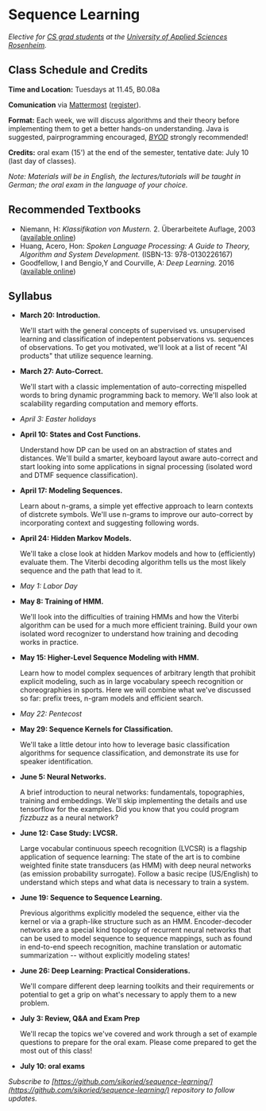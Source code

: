 # Sequence Learning


_Elective for [CS grad students](https://www.fh-rosenheim.de/technik/informatik-mathematik/informatik-master/) at the [University of Applied Sciences Rosenheim](https://www.fh-rosenheim.de)._


## Class Schedule and Credits

**Time and Location:** Tuesdays at 11.45, B0.08a

**Comunication** via [Mattermost](https://inf-mattermost.fh-rosenheim.de/sl-2018/channels/town-square) ([register](https://inf-mattermost.fh-rosenheim.de/signup_user_complete/?id=c9txudhce7bdxni5uxfrzxqm5r)).

**Format:** Each week, we will discuss algorithms and their theory before implementing them to get a better hands-on understanding.
Java is suggested, pairprogramming encouraged, [_BYOD_](https://en.wikipedia.org/wiki/Bring_your_own_device) strongly recommended!

**Credits:** oral exam (15') at the end of the semester, tentative date: July 10 (last day of classes).

_Note: Materials will be in English, the lectures/tutorials will be taught in German; the oral exam in the language of your choice._


## Recommended Textbooks

- Niemann, H: _Klassifikation von Mustern._ 2. Überarbeitete Auflage, 2003 ([available online](https://www5.cs.fau.de/fileadmin/Persons/NiemannHeinrich/klassifikation-von-mustern/m00-www.pdf))
- Huang, Acero, Hon: _Spoken Language Processing: A Guide to Theory, Algorithm and System Development._ (ISBN-13: 978-0130226167)
- Goodfellow, I and Bengio,Y and Courville, A: _Deep Learning._ 2016 ([available online](http://www.deeplearningbook.org/))



## Syllabus

- **March 20: Introduction.**
	
	We'll start with the general concepts of supervised vs. unsupervised learning and classification of indepentent pobservations vs. sequences of observations.
	To get you motivated, we'll look at a list of recent "AI products" that utilize sequence learning.

- **March 27: Auto-Correct.**
	
	We'll start with a classic implementation of auto-correcting mispelled words to bring dynamic programming back to memory.
	We'll also look at scalability regarding computation and memory efforts.

- _April 3: Easter holidays_

- **April 10: States and Cost Functions.**
	
	Understand how DP can be used on an abstraction of states and distances.
	We'll build a smarter, keyboard layout aware auto-correct and start looking into some applications in signal processing (isolated word and DTMF sequence classification).

- **April 17: Modeling Sequences.**
	
	Learn about n-grams, a simple yet effective approach to learn contexts of distcrete symbols.
	We'll use n-grams to improve our auto-correct by incorporating context and suggesting following words.

- **April 24: Hidden Markov Models.**
	
	We'll take a close look at hidden Markov models and how to (efficiently) evaluate them.
	The Viterbi decoding algorithm tells us the most likely sequence and the path that lead to it.

- _May 1: Labor Day_

- **May 8: Training of HMM.**
	
	We'll look into the difficulties of training HMMs and how the Viterbi algorithm can be used for a much more efficient training.
	Build your own isolated word recognizer to understand how training and decoding works in practice.

- **May 15: Higher-Level Sequence Modeling with HMM.**
	
	Learn how to model complex sequences of arbitrary length that prohibit explicit modeling, such as in large vocabulary speech recognition or choreographies in sports.
	Here we will combine what we've discussed so far: prefix trees, n-gram models and efficient search.

- _May 22: Pentecost_

- **May 29: Sequence Kernels for Classification.**
	
	We'll take a little detour into how to leverage basic classification algorithms for sequence classification, and demonstrate its use for speaker identification.

- **June 5: Neural Networks.**
	
	A brief introduction to neural networks: fundamentals, topographies, training and embeddings.
	We'll skip implementing the details and use tensorflow for the examples. Did you know that you could program _fizzbuzz_ as a neural network?

- **June 12: Case Study: LVCSR.**
	
	Large vocabular continuous speech recognition (LVCSR) is a flagship application of sequence learning: The state of the art is to combine weighted finite state transducers (as HMM) with deep neural networks (as emission probability surrogate).
	Follow a basic recipe (US/English) to understand which steps and what data is necessary to train a system.

- **June 19: Sequence to Sequence Learning.**
	
	Previous algorithms explicitly modeled the sequence, either via the kernel or via a graph-like structure such as an HMM.
	Encoder-decoder networks are a special kind topology of recurrent neural networks that can be used to model sequence to sequence mappings, such as found in end-to-end speech recognition, machine translation or automatic summarization -- without explicitly modeling states!

- **June 26: Deep Learning: Practical Considerations.**
	
	We'll compare different deep learning toolkits and their requirements or potential to get a grip on what's necessary to apply them to a new problem.

- **July 3: Review, Q&A and Exam Prep**
	
	We'll recap the topics we've covered and work through a set of example questions to prepare for the oral exam.
	Please come prepared to get the most out of this class!

- **July 10: oral exams**


_Subscribe to [https://github.com/sikoried/sequence-learning/](https://github.com/sikoried/sequence-learning/) repository to follow updates._

